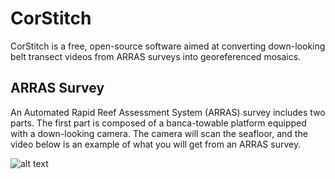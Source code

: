 # CorStitch

CorStitch is a free, open-source software aimed at converting down-looking belt transect videos from ARRAS surveys into georeferenced mosaics.

## ARRAS Survey

An Automated Rapid Reef Assessment System (ARRAS) survey includes two parts. The first part is composed of a banca-towable platform equipped with a down-looking camera. The camera will scan the seafloor, and the video below is an example of what you will get from an ARRAS survey.

![alt text](https://github.com/jclmaypa/CorStitch/blob/47b69ecaae19efd6889afb5eb8edb0f2497467f3/Sample_Images/Sample_clip.gif?raw=true)
